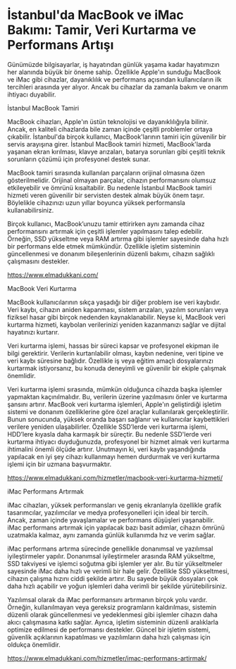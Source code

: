 # İstanbul'da MacBook ve iMac Bakımı: Tamir, Veri Kurtarma ve Performans Artışı
Günümüzde bilgisayarlar, iş hayatından günlük yaşama kadar hayatımızın her alanında büyük bir öneme sahip. Özellikle Apple'ın sunduğu MacBook ve iMac gibi cihazlar, dayanıklılık ve performans açısından kullanıcıların ilk tercihleri arasında yer alıyor. Ancak bu cihazlar da zamanla bakım ve onarım ihtiyacı duyabilir.

İstanbul MacBook Tamiri

MacBook cihazları, Apple'ın üstün teknolojisi ve dayanıklılığıyla bilinir. Ancak, en kaliteli cihazlarda bile zaman içinde çeşitli problemler ortaya çıkabilir. İstanbul'da birçok kullanıcı, MacBook'larının tamiri için güvenilir bir servis arayışına girer. İstanbul MacBook tamiri hizmeti, MacBook'larda yaşanan ekran kırılması, klavye arızaları, batarya sorunları gibi çeşitli teknik sorunların çözümü için profesyonel destek sunar.

MacBook tamiri sırasında kullanılan parçaların orijinal olmasına özen gösterilmelidir. Orijinal olmayan parçalar, cihazın performansını olumsuz etkileyebilir ve ömrünü kısaltabilir. Bu nedenle İstanbul MacBook tamiri hizmeti veren güvenilir bir servisten destek almak büyük önem taşır. Böylelikle cihazınızı uzun yıllar boyunca yüksek performansla kullanabilirsiniz.

Birçok kullanıcı, MacBook’unuzu tamir ettirirken aynı zamanda cihaz performansını artırmak için çeşitli işlemler yapılmasını talep edebilir. Örneğin, SSD yükseltme veya RAM artırma gibi işlemler sayesinde daha hızlı bir performans elde etmek mümkündür. Özellikle işletim sisteminin güncellenmesi ve donanım bileşenlerinin düzenli bakımı, cihazın sağlıklı çalışmasını destekler.

https://www.elmadukkani.com/ 

MacBook Veri Kurtarma

MacBook kullanıcılarının sıkça yaşadığı bir diğer problem ise veri kaybıdır. Veri kaybı, cihazın aniden kapanması, sistem arızaları, yazılım sorunları veya fiziksel hasar gibi birçok nedenden kaynaklanabilir. Neyse ki, MacBook veri kurtarma hizmeti, kaybolan verilerinizi yeniden kazanmanızı sağlar ve dijital hayatınızı kurtarır.

Veri kurtarma işlemi, hassas bir süreci kapsar ve profesyonel ekipman ile bilgi gerektirir. Verilerin kurtarılabilir olması, kaybın nedenine, veri tipine ve veri kaybı süresine bağlıdır. Özellikle iş veya eğitim amaçlı dosyalarınızı kurtarmak istiyorsanız, bu konuda deneyimli ve güvenilir bir ekiple çalışmak önemlidir.

Veri kurtarma işlemi sırasında, mümkün olduğunca cihazda başka işlemler yapmaktan kaçınılmalıdır. Bu, verilerin üzerine yazılmasını önler ve kurtarma şansını artırır. MacBook veri kurtarma işlemleri, Apple'ın geliştirdiği işletim sistemi ve donanım özelliklerine göre özel araçlar kullanılarak gerçekleştirilir. Bunun sonucunda, yüksek oranda başarı sağlanır ve kullanıcılar kaybettikleri verilere yeniden ulaşabilirler.
Özellikle SSD’lerde veri kurtarma işlemi, HDD’lere kıyasla daha karmaşık bir süreçtir. Bu nedenle SSD'lerde veri kurtarma ihtiyacı duyduğunuzda, profesyonel bir hizmet almak veri kurtarma ihtimalini önemli ölçüde artırır. Unutmayın ki, veri kaybı yaşandığında yapılacak en iyi şey cihazı kullanmayı hemen durdurmak ve veri kurtarma işlemi için bir uzmana başvurmaktır.

https://www.elmadukkani.com/hizmetler/macbook-veri-kurtarma-hizmeti/

iMac Performans Artırmak

iMac cihazları, yüksek performansları ve geniş ekranlarıyla özellikle grafik tasarımcılar, yazılımcılar ve medya profesyonelleri için ideal bir tercih. Ancak, zaman içinde yavaşlamalar ve performans düşüşleri yaşanabilir. iMac performans artırmak için yapılacak bazı basit adımlar, cihazın ömrünü uzatmakla kalmaz, aynı zamanda günlük kullanımda hız ve verim sağlar.

iMac performans artırma sürecinde genellikle donanımsal ve yazılımsal iyileştirmeler yapılır. Donanımsal iyileştirmeler arasında RAM yükseltme, SSD takviyesi ve işlemci soğutma gibi işlemler yer alır. Bu tür yükseltmeler sayesinde iMac daha hızlı ve verimli bir hale gelir. Özellikle SSD yükseltmesi, cihazın çalışma hızını ciddi şekilde artırır. Bu sayede büyük dosyaları çok daha hızlı açabilir ve yoğun işlemleri daha verimli bir şekilde yürütebilirsiniz.

Yazılımsal olarak da iMac performansını artırmanın birçok yolu vardır. Örneğin, kullanılmayan veya gereksiz programların kaldırılması, sistemin düzenli olarak güncellenmesi ve yedeklenmesi gibi işlemler cihazın daha akıcı çalışmasına katkı sağlar. Ayrıca, işletim sisteminin düzenli aralıklarla optimize edilmesi de performansı destekler. Güncel bir işletim sistemi, güvenlik açıklarının kapatılması ve yazılımların daha hızlı çalışması için oldukça önemlidir.

https://www.elmadukkani.com/hizmetler/imac-performans-artirmak/
